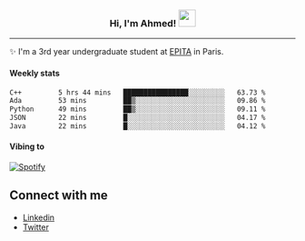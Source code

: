 <!-- Heading -->
<h3 align="center"> Hi, I'm Ahmed! <img src = "https://raw.githubusercontent.com/MartinHeinz/MartinHeinz/master/wave.gif" width = 30px></h3>

<!-- About section -->
---
✨ I'm a 3rd year undergraduate student at <a href="https://www.epita.fr/en/">EPITA</a> in Paris.

<h4 align ="left"> Weekly stats </h4>

<!--START_SECTION:waka-->

```txt
C++         5 hrs 44 mins   ████████████████░░░░░░░░░   63.73 %
Ada         53 mins         ██▒░░░░░░░░░░░░░░░░░░░░░░   09.86 %
Python      49 mins         ██▒░░░░░░░░░░░░░░░░░░░░░░   09.11 %
JSON        22 mins         █░░░░░░░░░░░░░░░░░░░░░░░░   04.17 %
Java        22 mins         █░░░░░░░░░░░░░░░░░░░░░░░░   04.12 %
```

<!--END_SECTION:waka-->

<!-- [![Ahmed's GitHub stats](https://github-readme-stats.vercel.app/api?username=ahmedhassayoune)](https://github.com/anuraghazra/github-readme-stats) -->

<h4 align ="left">Vibing to</h4>

[![Spotify](https://novatorem-ten-lyart.vercel.app/api/spotify)](https://open.spotify.com/user/31knevkvll66tzc3gqtoi6ngjbre)

<!-- Connect section -->

## Connect with me
  * <a href="https://www.linkedin.com/in/ahmed-hassayoune">Linkedin</a>
  * <a href="https://twitter.com/Ahmedhassaaa">Twitter</a>

<!-- Connect section: END -->
